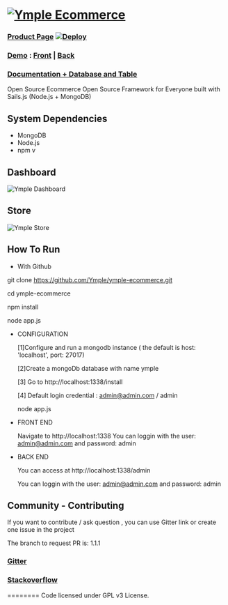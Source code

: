 <h1>
<a href="https://www.ymple.com"><img alt="Ymple Ecommerce" src="https://www.ymple.com/img/colors/blue/logo_big.png" title="Ymple Ecommerce"/></a>
</h1>

### [Product Page](https://www.ymple.com/) [![Deploy](https://www.herokucdn.com/deploy/button.png)](https://heroku.com/deploy)

### [Demo](http://demo.ymple.com/) : [Front](https://www.ymple.com/en/screenshot-front/) | [Back](https://www.ymple.com/en/screenshot-back/)

### [Documentation + Database and Table](http://doc.ymple.com/)

Open Source Ecommerce Open Source Framework for Everyone built with Sails.js (Node.js + MongoDB)

System Dependencies
--------

* MongoDB
* Node.js
* npm v

## Dashboard

![Ymple Dashboard](https://www.ymple.com/img/demo2/admin-board-2018-1.png)


## Store

![Ymple Store](https://www.ymple.com/img/demo2/demo-front-home-20170917.png)




How To Run
--------

- With Github

git clone https://github.com/Ymple/ymple-ecommerce.git

cd ymple-ecommerce

npm install

node app.js

- CONFIGURATION

     [1]Configure and run a mongodb instance ( the default is  host: 'localhost', port: 27017)

     [2]Create a mongoDb database with name ymple

     [3] Go to http://localhost:1338/install

     [4] Default login credential : admin@admin.com / admin

     node app.js

- FRONT END

     Navigate to http://localhost:1338
     You can loggin with the user:  admin@admin.com and password: admin

- BACK END

     You can access at http://localhost:1338/admin

     You can loggin with the user:  admin@admin.com and password: admin


Community - Contributing
--------

If you want to contribute / ask question , you can use Gitter link or create one issue in the project

The branch to request PR is:  1.1.1

### [Gitter](https://gitter.im/Ymple/ymple-commerce)

### [Stackoverflow](https://stackoverflow.com/search?q=ymple+ecommerce)


========
Code licensed under GPL v3 License.
